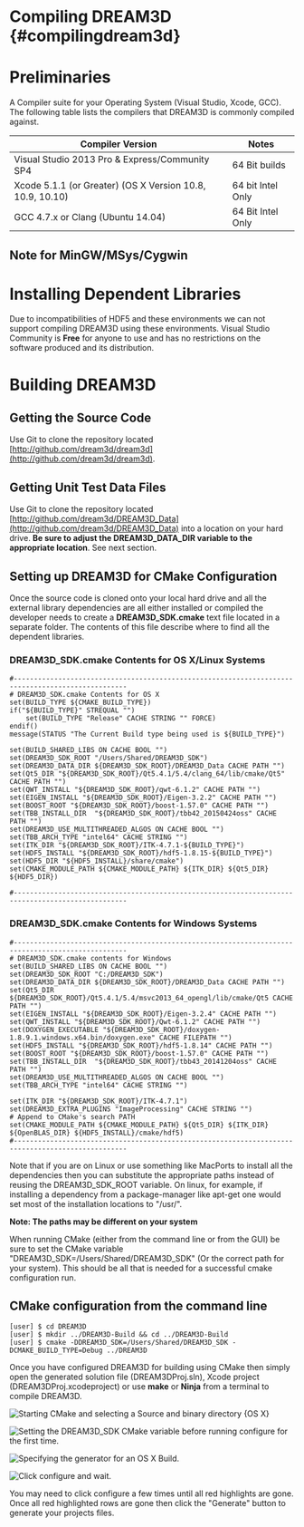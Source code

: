 Compiling DREAM3D {#compilingdream3d}
========

# Preliminaries #

A Compiler suite for your Operating System (Visual Studio, Xcode, GCC). The following table lists the compilers that DREAM3D is commonly compiled against.

| Compiler Version | Notes |  
|  ------	| ------	|  
| Visual Studio 2013 Pro & Express/Community SP4 | 64 Bit builds |  
| Xcode 5.1.1 (or Greater) (OS X Version 10.8, 10.9, 10.10) | 64 bit Intel Only |  
| GCC 4.7.x or Clang (Ubuntu 14.04) | 64 Bit Intel Only |  

## Note for MinGW/MSys/Cygwin ##

# Installing Dependent Libraries ##



Due to incompatibilities of HDF5 and these environments we can not support compiling DREAM3D using these environments. Visual Studio Community is **Free** for anyone to use and has no restrictions on the software produced and its distribution.


# Building DREAM3D #

## Getting the Source Code ##

Use Git to clone the repository located [http://github.com/dream3d/dream3d](http://github.com/dream3d/dream3d).

## Getting Unit Test Data Files ##

Use Git to clone the repository located [http://github.com/dream3d/DREAM3D_Data](http://github.com/dream3d/DREAM3D_Data) into a location on your hard drive. **Be sure to adjust the DREAM3D_DATA_DIR variable to the appropriate location**. See next section.

## Setting up DREAM3D for CMake Configuration ##

Once the source code is cloned onto your local hard drive and all the external library dependencies are all either installed or compiled the developer needs to create a **DREAM3D_SDK.cmake** text file located in a separate folder. The contents of this file describe where to find all the dependent libraries.

### DREAM3D_SDK.cmake Contents for OS X/Linux Systems ###

	#--------------------------------------------------------------------------------------------------
	# DREAM3D_SDK.cmake Contents for OS X
	set(BUILD_TYPE ${CMAKE_BUILD_TYPE})
	if("${BUILD_TYPE}" STREQUAL "")
	    set(BUILD_TYPE "Release" CACHE STRING "" FORCE)
	endif()
	message(STATUS "The Current Build type being used is ${BUILD_TYPE}")

	set(BUILD_SHARED_LIBS ON CACHE BOOL "")
	set(DREAM3D_SDK_ROOT "/Users/Shared/DREAM3D_SDK")
	set(DREAM3D_DATA_DIR ${DREAM3D_SDK_ROOT}/DREAM3D_Data CACHE PATH "")
	set(Qt5_DIR "${DREAM3D_SDK_ROOT}/Qt5.4.1/5.4/clang_64/lib/cmake/Qt5" CACHE PATH "")
	set(QWT_INSTALL "${DREAM3D_SDK_ROOT}/qwt-6.1.2" CACHE PATH "")
	set(EIGEN_INSTALL "${DREAM3D_SDK_ROOT}/Eigen-3.2.2" CACHE PATH "")
	set(BOOST_ROOT "${DREAM3D_SDK_ROOT}/boost-1.57.0" CACHE PATH "")
	set(TBB_INSTALL_DIR  "${DREAM3D_SDK_ROOT}/tbb42_20150424oss" CACHE PATH "")
	set(DREAM3D_USE_MULTITHREADED_ALGOS ON CACHE BOOL "")
	set(TBB_ARCH_TYPE "intel64" CACHE STRING "")
	set(ITK_DIR "${DREAM3D_SDK_ROOT}/ITK-4.7.1-${BUILD_TYPE}")
	set(HDF5_INSTALL "${DREAM3D_SDK_ROOT}/hdf5-1.8.15-${BUILD_TYPE}")
	set(HDF5_DIR "${HDF5_INSTALL}/share/cmake")
	set(CMAKE_MODULE_PATH ${CMAKE_MODULE_PATH} ${ITK_DIR} ${Qt5_DIR} ${HDF5_DIR})

	#--------------------------------------------------------------------------------------------------

### DREAM3D_SDK.cmake Contents for Windows Systems ###

	#--------------------------------------------------------------------------------------------------
	# DREAM3D_SDK.cmake contents for Windows
	set(BUILD_SHARED_LIBS ON CACHE BOOL "")
	set(DREAM3D_SDK_ROOT "C:/DREAM3D_SDK")
	set(DREAM3D_DATA_DIR ${DREAM3D_SDK_ROOT}/DREAM3D_Data CACHE PATH "")
	set(Qt5_DIR ${DREAM3D_SDK_ROOT}/Qt5.4.1/5.4/msvc2013_64_opengl/lib/cmake/Qt5 CACHE PATH "")
	set(EIGEN_INSTALL "${DREAM3D_SDK_ROOT}/Eigen-3.2.4" CACHE PATH "")
	set(QWT_INSTALL "${DREAM3D_SDK_ROOT}/Qwt-6.1.2" CACHE PATH "")
	set(DOXYGEN_EXECUTABLE "${DREAM3D_SDK_ROOT}/doxygen-1.8.9.1.windows.x64.bin/doxygen.exe" CACHE FILEPATH "")
	set(HDF5_INSTALL "${DREAM3D_SDK_ROOT}/hdf5-1.8.14" CACHE PATH "")
	set(BOOST_ROOT "${DREAM3D_SDK_ROOT}/boost-1.57.0" CACHE PATH "")
	set(TBB_INSTALL_DIR  "${DREAM3D_SDK_ROOT}/tbb43_20141204oss" CACHE PATH "")
	set(DREAM3D_USE_MULTITHREADED_ALGOS ON CACHE BOOL "")
	set(TBB_ARCH_TYPE "intel64" CACHE STRING "")

	set(ITK_DIR "${DREAM3D_SDK_ROOT}/ITK-4.7.1")
	set(DREAM3D_EXTRA_PLUGINS "ImageProcessing" CACHE STRING "")
	# Append to CMake's search PATH
	set(CMAKE_MODULE_PATH ${CMAKE_MODULE_PATH} ${Qt5_DIR} ${ITK_DIR} ${OpenBLAS_DIR} ${HDF5_INSTALL}/cmake/hdf5)
	#--------------------------------------------------------------------------------------------------


Note that if you are on Linux or use something like MacPorts to install all the dependencies then you can substitute the appropriate paths instead of reusing the DREAM3D_SDK_ROOT variable. On linux, for example, if installing a dependency from a package-manager like apt-get one would set most of the installation locations to "/usr/". 

**Note: The paths may be different on your system**

When running CMake (either from the command line or from the GUI) be sure to set the CMake variable "DREAM3D_SDK=/Users/Shared/DREAM3D_SDK" (Or the correct path for your system). This should be all that is needed for a successful cmake configuration run.

## CMake configuration from the command line ##

	[user] $ cd DREAM3D
	[user] $ mkdir ../DREAM3D-Build && cd ../DREAM3D-Build
	[user] $ cmake -DDREAM3D_SDK=/Users/Shared/DREAM3D_SDK -DCMAKE_BUILD_TYPE=Debug ../DREAM3D


Once you have configured DREAM3D for building using CMake then simply open the generated solution file (DREAM3DProj.sln), Xcode project (DREAM3DProj.xcodeproject) or use **make** or **Ninja** from a terminal to compile DREAM3D.

![Starting CMake and selecting a Source and binary directory {OS X}](Images/CMakeConfigure-1.png)
	
![Setting the DREAM3D_SDK CMake variable before running configure for the first time.](Images/CMakeConfigure-2.png)

![Specifying the generator for an OS X Build.](Images/CMakeConfigure-3.png)

![Click configure and wait.](Images/CMakeConfigure-4.png)

 You may need to click configure a few times until all red highlights are gone. Once all red highlighted rows are gone then click the "Generate" button to generate your projects files.
 





